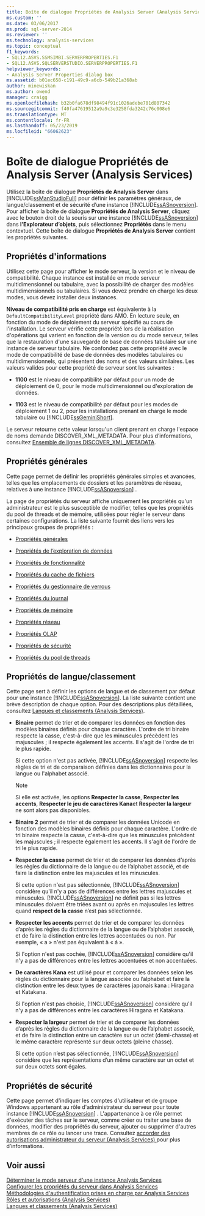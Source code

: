 ```yaml
---
title: Boîte de dialogue Propriétés de Analysis Server (Analysis Services) | Microsoft Docs
ms.custom: ''
ms.date: 03/06/2017
ms.prod: sql-server-2014
ms.reviewer: ''
ms.technology: analysis-services
ms.topic: conceptual
f1_keywords:
- SQL12.ASVS.SSMSIMBI.SERVERPROPERTIES.F1
- SQL12.ASVS.SQLSERVERSTUDIO.SERVERPROPERTIES.F1
helpviewer_keywords:
- Analysis Server Properties dialog box
ms.assetid: b01ec658-c191-49c9-a6cb-549b21a368ab
author: minewiskan
ms.author: owend
manager: craigg
ms.openlocfilehash: b32b0fa678df98494f91c1026adebe701d807342
ms.sourcegitcommit: f40fa47619512a9a9c3e3258fda3242c76c008e6
ms.translationtype: MT
ms.contentlocale: fr-FR
ms.lasthandoff: 05/23/2019
ms.locfileid: "66062623"
---
```

# <a name="analysis-server-properties-dialog-box-analysis-services"></a>Boîte de dialogue Propriétés de Analysis Server (Analysis Services)
  Utilisez la boîte de dialogue **Propriétés de Analysis Server** dans [!INCLUDE[ssManStudioFull](../includes/ssmanstudiofull-md.md)] pour définir les paramètres généraux, de langue/classement et de sécurité d’une instance [!INCLUDE[ssASnoversion](../includes/ssasnoversion-md.md)]. Pour afficher la boîte de dialogue **Propriétés de Analysis Server**, cliquez avec le bouton droit de la souris sur une instance [!INCLUDE[ssASnoversion](../includes/ssasnoversion-md.md)] dans **l’Explorateur d’objets**, puis sélectionnez **Propriétés** dans le menu contextuel. Cette boîte de dialogue **Propriétés de Analysis Server** contient les propriétés suivantes.  
  
## <a name="information-properties"></a>Propriétés d'informations  
 Utilisez cette page pour afficher le mode serveur, la version et le niveau de compatibilité. Chaque instance est installée en mode serveur multidimensionnel ou tabulaire, avec la possibilité de charger des modèles multidimensionnels ou tabulaires. Si vous devez prendre en charge les deux modes, vous devez installer deux instances.  
  
 **Niveau de compatibilité pris en charge** est équivalente à la `DefaultCompatibilityLevel` propriété dans AMO. En lecture seule, en fonction du mode de déploiement du serveur spécifié au cours de l'installation. Le serveur vérifie cette propriété lors de la réalisation d'opérations qui varient en fonction de la version ou du mode serveur, telles que la restauration d'une sauvegarde de base de données tabulaire sur une instance de serveur tabulaire. Ne confondez pas cette propriété avec le mode de compatibilité de base de données des modèles tabulaires ou multidimensionnels, qui présentent des noms et des valeurs similaires. Les valeurs valides pour cette propriété de serveur sont les suivantes :  
  
-   **1100** est le niveau de compatibilité par défaut pour un mode de déploiement de 0, pour le mode multidimensionnel ou d'exploration de données.  
  
-   **1103** est le niveau de compatibilité par défaut pour les modes de déploiement 1 ou 2, pour les installations prenant en charge le mode tabulaire ou [!INCLUDE[ssGeminiShort](../includes/ssgeminishort-md.md)].  
  
 Le serveur retourne cette valeur lorsqu'un client prenant en charge l'espace de noms demande DISCOVER_XML_METADATA. Pour plus d’informations, consultez [Ensemble de lignes DISCOVER_XML_METADATA](https://docs.microsoft.com/bi-reference/schema-rowsets/xml/discover-xml-metadata-rowset).  
  
## <a name="general-properties"></a>Propriétés générales  
 Cette page permet de définir les propriétés générales simples et avancées, telles que les emplacements de dossiers et les paramètres de réseau, relatives à une instance [!INCLUDE[ssASnoversion](../includes/ssasnoversion-md.md)] .  
  
 La page de propriétés du serveur affiche uniquement les propriétés qu'un administrateur est le plus susceptible de modifier, telles que les propriétés du pool de threads et de mémoire, utilisées pour régler le serveur dans certaines configurations. La liste suivante fournit des liens vers les principaux groupes de propriétés :  
  
-   [Propriétés générales](server-properties/general-properties.md)  
  
-   [Propriétés de l’exploration de données](server-properties/data-mining-properties.md)  
  
-   [Propriétés de fonctionnalité](server-properties/feature-properties.md)  
  
-   [Propriétés du cache de fichiers](server-properties/filestore-properties.md)  
  
-   [Propriétés du gestionnaire de verrous](server-properties/lock-manager-properties.md)  
  
-   [Propriétés du journal](server-properties/log-properties.md)  
  
-   [Propriétés de mémoire](server-properties/memory-properties.md)  
  
-   [Propriétés réseau](server-properties/network-properties.md)  
  
-   [Propriétés OLAP](server-properties/olap-properties.md)  
  
-   [Propriétés de sécurité](server-properties/security-properties.md)  
  
-   [Propriétés du pool de threads](server-properties/thread-pool-properties.md)  
  
## <a name="language-collation-properties"></a>Propriétés de langue/classement  
 Cette page sert à définir les options de langue et de classement par défaut pour une instance [!INCLUDE[ssASnoversion](../includes/ssasnoversion-md.md)]. La liste suivante contient une brève description de chaque option. Pour des descriptions plus détaillées, consultez [Langues et classements &#40;Analysis Services&#41;](languages-and-collations-analysis-services.md).  
  
-   **Binaire** permet de trier et de comparer les données en fonction des modèles binaires définis pour chaque caractère. L'ordre de tri binaire respecte la casse, c'est-à-dire que les minuscules précèdent les majuscules ; il respecte également les accents. Il s'agit de l'ordre de tri le plus rapide.  
  
     Si cette option n'est pas activée, [!INCLUDE[ssASnoversion](../includes/ssasnoversion-md.md)] respecte les règles de tri et de comparaison définies dans les dictionnaires pour la langue ou l'alphabet associé.  
  
    > [!NOTE]  
    >  Si elle est activée, les options **Respecter la casse**, **Respecter les accents**, **Respecter le jeu de caractères Kana**et **Respecter la largeur** ne sont alors pas disponibles.  
  
-   **Binaire 2** permet de trier et de comparer les données Unicode en fonction des modèles binaires définis pour chaque caractère. L'ordre de tri binaire respecte la casse, c'est-à-dire que les minuscules précèdent les majuscules ; il respecte également les accents. Il s'agit de l'ordre de tri le plus rapide.  
  
-   **Respecter la casse** permet de trier et de comparer les données d’après les règles du dictionnaire de la langue ou de l’alphabet associé, et de faire la distinction entre les majuscules et les minuscules.  
  
     Si cette option n'est pas sélectionnée, [!INCLUDE[ssASnoversion](../includes/ssasnoversion-md.md)] considère qu'il n'y a pas de différences entre les lettres majuscules et minuscules. [!INCLUDE[ssASnoversion](../includes/ssasnoversion-md.md)] ne définit pas si les lettres minuscules doivent être triées avant ou après en majuscules les lettres quand **respect de la casse** n’est pas sélectionnée.  
  
-   **Respecter les accents** permet de trier et de comparer les données d’après les règles du dictionnaire de la langue ou de l’alphabet associé, et de faire la distinction entre les lettres accentuées ou non. Par exemple, « a » n'est pas équivalent à « á ».  
  
     Si l'option n'est pas cochée, [!INCLUDE[ssASnoversion](../includes/ssasnoversion-md.md)] considère qu'il n'y a pas de différences entre les lettres accentuées et non accentuées.  
  
-   **De caractères Kana** est utilisé pour et comparer les données selon les règles du dictionnaire pour la langue associée ou l’alphabet et faire la distinction entre les deux types de caractères japonais kana : Hiragana et Katakana.  
  
     Si l'option n'est pas choisie, [!INCLUDE[ssASnoversion](../includes/ssasnoversion-md.md)] considère qu'il n'y a pas de différences entre les caractères Hiragana et Katakana.  
  
-   **Respecter la largeur** permet de trier et de comparer les données d’après les règles du dictionnaire de la langue ou de l’alphabet associé, et de faire la distinction entre un caractère sur un octet (demi-chasse) et le même caractère représenté sur deux octets (pleine chasse).  
  
     Si cette option n’est pas sélectionnée, [!INCLUDE[ssASnoversion](../includes/ssasnoversion-md.md)] considère que les représentations d’un même caractère sur un octet et sur deux octets sont égales.  
  
## <a name="security-properties"></a>Propriétés de sécurité  
 Cette page permet d'indiquer les comptes d'utilisateur et de groupe Windows appartenant au rôle d'administrateur du serveur pour toute instance [!INCLUDE[ssASnoversion](../includes/ssasnoversion-md.md)] . L'appartenance à ce rôle permet d'exécuter des tâches sur le serveur, comme créer ou traiter une base de données, modifier des propriétés du serveur, ajouter ou supprimer d'autres membres de ce rôle ou lancer une trace. Consultez [accorder des autorisations administrateur du serveur &#40;Analysis Services&#41; ](instances/grant-server-admin-rights-to-an-analysis-services-instance.md) pour plus d’informations.  
  
## <a name="see-also"></a>Voir aussi  
 [Déterminer le mode serveur d'une instance Analysis Services](instances/determine-the-server-mode-of-an-analysis-services-instance.md)   
 [Configurer les propriétés du serveur dans Analysis Services](server-properties/server-properties-in-analysis-services.md)   
 [Méthodologies d'authentification prises en charge par Analysis Services](instances/authentication-methodologies-supported-by-analysis-services.md)   
 [Rôles et autorisations &#40;Analysis Services&#41;](multidimensional-models/roles-and-permissions-analysis-services.md)   
 [Langues et classements &#40;Analysis Services&#41;](languages-and-collations-analysis-services.md)  
  
  
